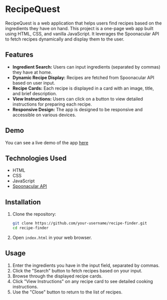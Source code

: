 # RecipeQuest

RecipeQuest is a web application that helps users find recipes based on the ingredients they have on hand. This project is a one-page web app built using HTML, CSS, and vanilla JavaScript. It leverages the Spoonacular API to fetch recipes dynamically and display them to the user.

## Features

- **Ingredient Search:** Users can input ingredients (separated by commas) they have at home.
- **Dynamic Recipe Display:** Recipes are fetched from Spoonacular API based on user input.
- **Recipe Cards:** Each recipe is displayed in a card with an image, title, and brief description.
- **View Instructions:** Users can click on a button to view detailed instructions for preparing each recipe.
- **Responsive Design:** The app is designed to be responsive and accessible on various devices.

## Demo

You can see a live demo of the app [here](https://recipequest.netlify.app/)

## Technologies Used

- HTML
- CSS
- JavaScript
- [Spoonacular API](https://spoonacular.com/food-api)

## Installation

1. Clone the repository:

   ```bash
   git clone https://github.com/your-username/recipe-finder.git
   cd recipe-finder

   ```

2. Open `index.html` in your web browser.

## Usage

1. Enter the ingredients you have in the input field, separated by commas.
2. Click the "Search" button to fetch recipes based on your input.
3. Browse through the displayed recipe cards.
4. Click "View Instructions" on any recipe card to see detailed cooking instructions.
5. Use the "Close" button to return to the list of recipes.
